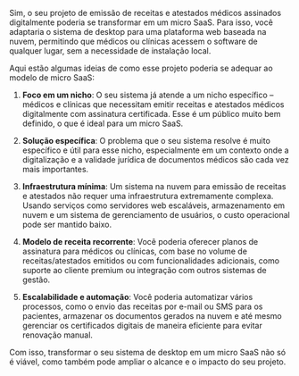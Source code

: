 Sim, o seu projeto de emissão de receitas e atestados médicos assinados digitalmente poderia se transformar em um micro SaaS. Para isso, você adaptaria o sistema de desktop para uma plataforma web baseada na nuvem, permitindo que médicos ou clínicas acessem o software de qualquer lugar, sem a necessidade de instalação local.

Aqui estão algumas ideias de como esse projeto poderia se adequar ao modelo de micro SaaS:

1. **Foco em um nicho**: O seu sistema já atende a um nicho específico – médicos e clínicas que necessitam emitir receitas e atestados médicos digitalmente com assinatura certificada. Esse é um público muito bem definido, o que é ideal para um micro SaaS.

2. **Solução específica**: O problema que o seu sistema resolve é muito específico e útil para esse nicho, especialmente em um contexto onde a digitalização e a validade jurídica de documentos médicos são cada vez mais importantes.

3. **Infraestrutura mínima**: Um sistema na nuvem para emissão de receitas e atestados não requer uma infraestrutura extremamente complexa. Usando serviços como servidores web escaláveis, armazenamento em nuvem e um sistema de gerenciamento de usuários, o custo operacional pode ser mantido baixo.

4. **Modelo de receita recorrente**: Você poderia oferecer planos de assinatura para médicos ou clínicas, com base no volume de receitas/atestados emitidos ou com funcionalidades adicionais, como suporte ao cliente premium ou integração com outros sistemas de gestão.

5. **Escalabilidade e automação**: Você poderia automatizar vários processos, como o envio das receitas por e-mail ou SMS para os pacientes, armazenar os documentos gerados na nuvem e até mesmo gerenciar os certificados digitais de maneira eficiente para evitar renovação manual.

Com isso, transformar o seu sistema de desktop em um micro SaaS não só é viável, como também pode ampliar o alcance e o impacto do seu projeto.